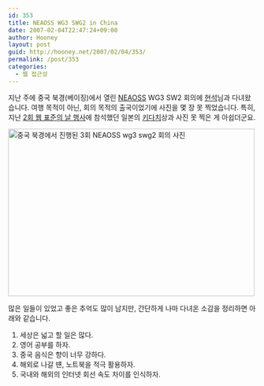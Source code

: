 ```yaml
---
id: 353
title: NEAOSS WG3 SWG2 in China
date: 2007-02-04T22:47:24+09:00
author: Hooney
layout: post
guid: http://hooney.net/2007/02/04/353/
permalink: /post/353
categories:
  - 웹 접근성
---
```

지난 주에 중국 북경(베이징)에서 열린 [NEAOSS](http://www.neaoss.org/) WG3 SW2 회의에 [현석](http://hyeonseok.com/soojung/)님과 다녀왔습니다. 여행 목적이 아닌, 회의 목적의 출국이었기에 사진을 몇 장 못 찍었습니다. 특히, 지난 [2회 웹 표준의 날 행사](http://wiki.standardmag.org/kws2day)에 참석했던 일본의 [키다치](http://kidachi.kazuhi.to/blog/)상과 사진 못 찍은 게 아쉽더군요.

[<img src="/uploads/2007/neaoss.jpg" alt="중국 북경에서 진행된 3회 NEAOSS wg3 swg2 회의 사진" title="중국 북경에서 진행된 3회 NEAOSS wg3 swg2 회의 사진" height="340" width="500" />](http://www.flickr.com/photos/hooney/sets/72157594512281786/)

많은 일들이 있었고 좋은 추억도 많이 남지만, 간단하게 나마 다녀온 소감을 정리하면 아래와 같습니다.

  1. 세상은 넓고 할 일은 많다.
  2. 영어 공부를 하자.
  3. 중국 음식은 향이 너무 강하다.
  4. 해외로 나갈 떈, 노트북을 적극 활용하자.
  5. 국내와 해외의 인터넷 회선 속도 차이를 인식하자.